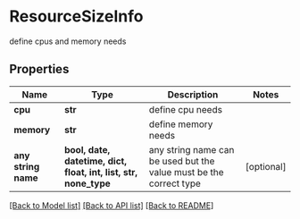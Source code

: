 # ResourceSizeInfo

define cpus and memory needs

## Properties
Name | Type | Description | Notes
------------ | ------------- | ------------- | -------------
**cpu** | **str** | define cpu needs | 
**memory** | **str** | define memory needs | 
**any string name** | **bool, date, datetime, dict, float, int, list, str, none_type** | any string name can be used but the value must be the correct type | [optional]

[[Back to Model list]](../README.md#documentation-for-models) [[Back to API list]](../README.md#documentation-for-api-endpoints) [[Back to README]](../README.md)


